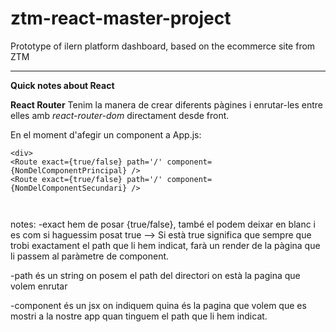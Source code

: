 # ztm-react-master-project
Prototype of ilern platform dashboard, based on the ecommerce site from ZTM

---

**Quick notes about React**

**React Router**
Tenim la manera de crear diferents pàgines i enrutar-les entre elles amb _react-router-dom_ directament desde front.

En el moment d'afegir un component a App.js:
```return(
<div>
<Route exact={true/false} path='/' component={NomDelComponentPrincipal} />
<Route exact={true/false} path='/' component={NomDelComponentSecundari} />



```

notes: 
-exact hem de posar {true/false}, també el podem deixar en blanc i es com si haguessim posat true --> Si està true significa que sempre que trobi exactament el path que li hem indicat, farà un render de la pàgina que li passem al paràmetre de component.

-path és un string on posem el path del directori on està la pagina que volem enrutar

-component és un jsx on indiquem quina és la pagina que volem que es mostri a la nostre app quan tinguem el path que li hem indicat.
